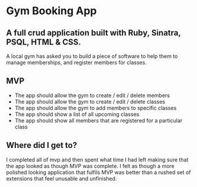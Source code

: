 # Gym Booking App

## A full crud application built with Ruby, Sinatra, PSQL, HTML & CSS.

A local gym has asked you to build a piece of software to help them to manage memberships, and register members for classes.

## MVP

* The app should allow the gym to create / edit / delete members
* The app should allow the gym to create / edit / delete classes
* The app should allow the gym to add members to specific classes
* The app should show a list of all upcoming classes
* The app should show all members that are registered for a particular class

## Where did I get to?

I completed all of mvp and then spent what time I had left making sure that the app looked as though MVP was complete.
I felt as though a more polished looking application that fulfils MVP was better than a rushed set of extensions that
feel unusable and unfinished.
